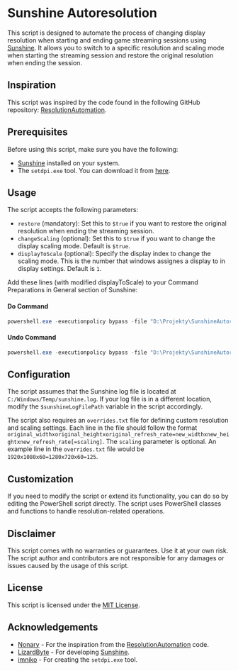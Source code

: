 # Sunshine Autoresolution

This script is designed to automate the process of changing display resolution when starting and ending game streaming sessions using [Sunshine](https://github.com/LizardByte/Sunshine). It allows you to switch to a specific resolution and scaling mode when starting the streaming session and restore the original resolution when ending the session.

## Inspiration

This script was inspired by the code found in the following GitHub repository: [ResolutionAutomation](https://github.com/Nonary/ResolutionAutomation/tree/precommand_version).

## Prerequisites

Before using this script, make sure you have the following:

- [Sunshine](https://github.com/LizardByte/Sunshine) installed on your system.
- The `setdpi.exe` tool. You can download it from [here](https://github.com/imniko/SetDPI/releases).

## Usage

The script accepts the following parameters:

- `restore` (mandatory): Set this to `$true` if you want to restore the original resolution when ending the streaming session.
- `changeScaling` (optional): Set this to `$true` if you want to change the display scaling mode. Default is `$true`.
- `displayToScale` (optional): Specify the display index to change the scaling mode. This is the number that windows assignes a display to in display settings. Default is `1`.

Add these lines (with modified displayToScale) to your Command Preparations in General section of Sunshine:
#### Do Command
```powershell
powershell.exe -executionpolicy bypass -file "D:\Projekty\SunshineAutoresolution\main.ps1" -restore:$false -changeScaling:$true -displayToScale:1
```
#### Undo Command
```powershell
powershell.exe -executionpolicy bypass -file "D:\Projekty\SunshineAutoresolution\main.ps1" -restore:$false -changeScaling:$true -displayToScale:1
```

## Configuration

The script assumes that the Sunshine log file is located at `C:/Windows/Temp/sunshine.log`. If your log file is in a different location, modify the `$sunshineLogFilePath` variable in the script accordingly.

The script also requires an `overrides.txt` file for defining custom resolution and scaling settings. Each line in the file should follow the format `original_widthxoriginal_heightxoriginal_refresh_rate=new_widthxnew_heightxnew_refresh_rate[=scaling]`. The `scaling` parameter is optional. An example line in the `overrides.txt` file would be `1920x1080x60=1280x720x60=125`.

## Customization

If you need to modify the script or extend its functionality, you can do so by editing the PowerShell script directly. The script uses PowerShell classes and functions to handle resolution-related operations.

## Disclaimer

This script comes with no warranties or guarantees. Use it at your own risk. The script author and contributors are not responsible for any damages or issues caused by the usage of this script.

## License

This script is licensed under the [MIT License](LICENSE).

## Acknowledgements

- [Nonary](https://github.com/Nonary) - For the inspiration from the [ResolutionAutomation](https://github.com/Nonary/ResolutionAutomation/tree/precommand_version) code.
- [LizardByte](https://github.com/LizardByte) - For developing [Sunshine](https://github.com/LizardByte/Sunshine).
- [imniko](https://github.com/imniko) - For creating the `setdpi.exe` tool.
